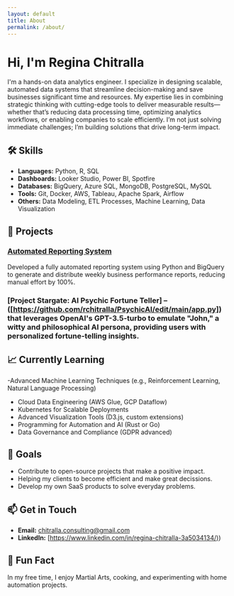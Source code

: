 ```yaml
---
layout: default
title: About
permalink: /about/
---
```


# Hi, I'm Regina Chitralla

I'm a hands-on data analytics engineer. I specialize in designing scalable, automated data systems that streamline decision-making and save businesses significant time and resources. 
My expertise lies in combining strategic thinking with cutting-edge tools to deliver measurable results—whether that’s reducing data processing time, optimizing analytics workflows, or enabling companies to scale efficiently. I’m not just solving immediate challenges; I’m building solutions that drive long-term impact.

## 🛠️ Skills

- **Languages:** Python, R, SQL
- **Dashboards:** Looker Studio, Power BI, Spotfire
- **Databases:** BigQuery, Azure SQL, MongoDB, PostgreSQL, MySQL
- **Tools:** Git, Docker, AWS, Tableau, Apache Spark, Airflow
- **Others:** Data Modeling, ETL Processes, Machine Learning, Data Visualization

## 🚀 Projects

### [**Automated Reporting System**]([https://lucid.app/lucidchart/e9cdd305-1618-4f9f-9516-8a6e2dabd737/edit?viewport_loc=-1390%2C-1105%2C3642%2C1980%2C0_0&invitationId=inv_9cde033b-317b-4e95-ac38-f522afb80681])
Developed a fully automated reporting system using Python and BigQuery to generate and distribute weekly business performance reports, reducing manual effort by 100%.

### [**Project Stargate: AI Psychic Fortune Teller**] – ([https://github.com/rchitralla/PsychicAI/edit/main/app.py]) that leverages OpenAI's GPT-3.5-turbo to emulate "John," a witty and philosophical AI persona, providing users with personalized fortune-telling insights.

## 📈 Currently Learning
-Advanced Machine Learning Techniques (e.g., Reinforcement Learning, Natural Language Processing)
- Cloud Data Engineering (AWS Glue, GCP Dataflow)
- Kubernetes for Scalable Deployments
- Advanced Visualization Tools (D3.js, custom extensions)
- Programming for Automation and AI (Rust or Go)
- Data Governance and Compliance (GDPR advanced)

## 🎯 Goals
- Contribute to open-source projects that make a positive impact.
- Helping my clients to become efficient and make great decissions. 
- Develop my own SaaS products to solve everyday problems.

## 📫 Get in Touch
- **Email:** [chitralla.consulting@gmail.com](mailto:chitralla.consulting@gmail.com)
- **LinkedIn:** [[https://www.linkedin.com/in/regina-chitralla-3a5034134/)]([https://www.linkedin.com/in/regina-chitralla-3a5034134/]))

## 🌟 Fun Fact
In my free time, I enjoy Martial Arts, cooking, and experimenting with home automation projects.

